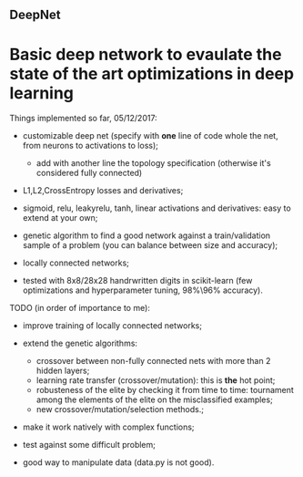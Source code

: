 ## DeepNet
# Basic deep network to evaulate the state of the art optimizations in deep learning

Things implemented so far, 05/12/2017:

- customizable deep net (specify with **one** line of code whole the net, from neurons to activations to loss);
  - add with another line the topology specification (otherwise it's considered fully connected)

- L1,L2,CrossEntropy losses and derivatives;

- sigmoid, relu, leakyrelu, tanh, linear activations and derivatives: easy to extend at your own;

- genetic algorithm to find a good network against a train/validation sample of a problem (you can balance between size and accuracy);

- locally connected networks;

- tested with 8x8/28x28 handrwritten digits in scikit-learn (few optimizations and hyperparameter tuning, 98%\96% accuracy).


TODO (in order of importance to me):

- improve training of locally connected networks;

- extend the genetic algorithms:
  - crossover between non-fully connected nets with more than 2 hidden layers;
  - learning rate transfer (crossover/mutation): this is **the** hot point;
  - robusteness of the elite by checking it from time to time: tournament among the elements of the elite on the misclassified examples;
  - new crossover/mutation/selection methods.;

- make it work natively with complex functions;

- test against some difficult problem;

- good way to manipulate data (data.py is not good).
